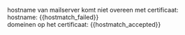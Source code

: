 hostname van mailserver komt niet overeen met certificaat:  
hostname: {{hostmatch_failed}}  
domeinen op het certificaat: {{hostmatch_accepted}}
